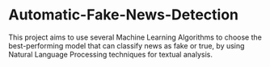 # Automatic-Fake-News-Detection
This project aims to use several Machine Learning Algorithms to choose the best-performing model that can classify news as fake or true, by using Natural Language Processing techniques for textual analysis.

